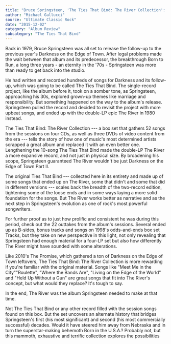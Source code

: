 ```yaml
---
title: "Bruce Springsteen, 'The Ties That Bind: The River Collection': Album Review"
author: "Michael Gallucci"
source: "Ultimate Classic Rock"
date: "2015-12-02"
category: "Album Review"
subcategory: "The Ties That Bind"
---
```


Back in 1979, Bruce Springsteen was all set to release the follow-up to the previous year's Darkness on the Edge of Town. After legal problems made the wait between that album and its predecessor, the breakthrough Born to Run, a long three years - an eternity in the '70s - Springsteen was more than ready to get back into the studio.

He had written and recorded hundreds of songs for Darkness and its follow-up, which was going to be called The Ties That Bind. The single-record project, like the album before it, took on a somber tone, as Springsteen, approaching his 30s, explored grown-up themes like marriage and responsibility. But something happened on the way to the album's release. Springsteen pulled the record and decided to revisit the project with more upbeat songs, and ended up with the double-LP epic The River in 1980 instead.

The Ties That Bind: The River Collection --- a box set that gathers 52 songs from the sessions on four CDs, as well as three DVDs of video content from the era --- tells the story of how one of music's most determined artists scrapped a great album and replaced it with an even better one. Lengthening the 10-song The Ties That Bind made the double-LP The River a more expansive record, and not just in physical size. By broadening his scope, Springsteen guaranteed The River wouldn't be just Darkness on the Edge of Town Part II.

The original Ties That Bind --- collected here in its entirety and made up of some songs that ended up on The River, some that didn't and some that did in different versions --- scales back the breadth of the two-record edition, tightening some of the loose ends and in some ways laying a more solid foundation for the songs. But The River works better as narrative and as the next step in Springsteen's evolution as one of rock's most powerful songwriters.

For further proof as to just how prolific and consistent he was during this period, check out the 22 outtakes from the album's sessions. Several ended up as B-sides, bonus tracks and songs on 1998's odds-and-ends box set Tracks, but they take on new perspective in this light, not only revealing that Springsteen had enough material for a four-LP set but also how differently The River might have sounded with some alterations.

Like 2010's The Promise, which gathered a ton of Darkness on the Edge of Town leftovers, The Ties That Bind: The River Collection is more rewarding if you're familiar with the original material. Songs like "Meet Me in the City""Roulette", "Where the Bands Are", "Living on the Edge of the World" and "Held Up Without a Gun" are great songs that fit into The River's concept, but what would they replace? It's tough to say.

In the end, The River was the album Springsteen needed to make at that time.

Not The Ties That Bind or any other record filled with the session songs found on this box. But the set uncovers an alternate history that bridges Springsteen's first (his most significant) and second (his most commercially successful) decades. Would it have steered him away from Nebraska and in turn the superstar-making behemoth Born in the U.S.A.? Probably not, but this mammoth, exhaustive and terrific collection explores the possibilities